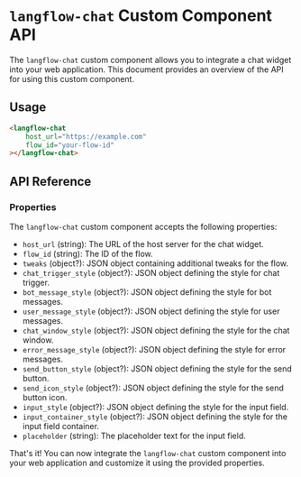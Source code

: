 # `langflow-chat` Custom Component API

The `langflow-chat` custom component allows you to integrate a chat widget into your web application. This document provides an overview of the API for using this custom component.

## Usage
```html
<langflow-chat
    host_url="https://example.com"
    flow_id="your-flow-id"
></langflow-chat>
```

## API Reference

### Properties

The `langflow-chat` custom component accepts the following properties:

- `host_url` (string): The URL of the host server for the chat widget.
- `flow_id` (string): The ID of the flow.
- `tweaks` (object?): JSON object containing additional tweaks for the flow.
- `chat_trigger_style` (object?): JSON object defining the style for chat trigger.
- `bot_message_style` (object?): JSON object defining the style for bot messages.
- `user_message_style` (object?): JSON object defining the style for user messages.
- `chat_window_style` (object?): JSON object defining the style for the chat window.
- `error_message_style` (object?): JSON object defining the style for error messages.
- `send_button_style` (object?): JSON object defining the style for the send button.
- `send_icon_style` (object?): JSON object defining the style for the send button icon.
- `input_style` (object?): JSON object defining the style for the input field.
- `input_container_style` (object?): JSON object defining the style for the input field container.
- `placeholder` (string): The placeholder text for the input field.

That's it! You can now integrate the `langflow-chat` custom component into your web application and customize it using the provided properties.